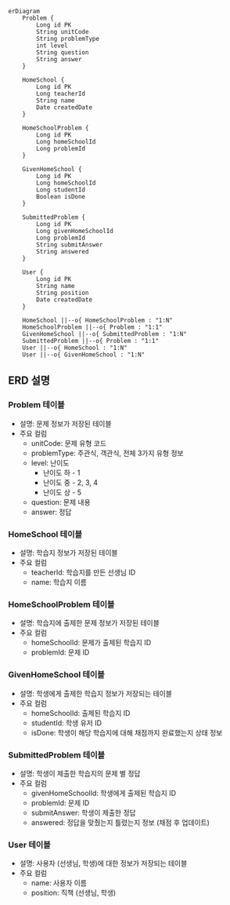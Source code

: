 ```mermaid
erDiagram
    Problem {
        Long id PK
        String unitCode
        String problemType
        int level
        String question
        String answer
    }
    
    HomeSchool {
        Long id PK
        Long teacherId
        String name
        Date createdDate
    }

    HomeSchoolProblem {
        Long id PK
        Long homeSchoolId
        Long problemId
    }

    GivenHomeSchool {
        Long id PK
        Long homeSchoolId
        Long studentId
        Boolean isDone
    }

    SubmittedProblem {
        Long id PK
        Long givenHomeSchoolId
        Long problemId
        String submitAnswer
        String answered
    }

    User {
        Long id PK
        String name
        String position
        Date createdDate
    }

    HomeSchool ||--o{ HomeSchoolProblem : "1:N"
    HomeSchoolProblem ||--o{ Problem : "1:1"
    GivenHomeSchool ||--o{ SubmittedProblem : "1:N"
    SubmittedProblem ||--o{ Problem : "1:1"
    User ||--o{ HomeSchool : "1:N"
    User ||--o{ GivenHomeSchool : "1:N"
```

## ERD 설명
### Problem 테이블
* 설명: 문제 정보가 저장된 테이블
* 주요 컬럼
    * unitCode: 문제 유형 코드
    * problemType: 주관식, 객관식, 전체 3가지 유형 정보
    * level: 난이도
        * 난이도 하 - 1
        * 난이도 중 - 2, 3, 4
        * 난이도 상 - 5
    * question: 문제 내용
    * answer: 정답

### HomeSchool 테이블
* 설명: 학습지 정보가 저장된 테이블
* 주요 컬럼
    * teacherId: 학습지를 만든 선생님 ID
    * name: 학습지 이름

### HomeSchoolProblem 테이블
* 설명: 학습지에 출제한 문제 정보가 저장된 테이블
* 주요 컬럼
    * homeSchoolId: 문제가 출제된 학습지 ID
    * problemId: 문제 ID

### GivenHomeSchool 테이블
* 설명: 학생에게 출제한 학습지 정보가 저장되는 테이블
* 주요 컬럼
    * homeSchoolId: 출제된 학습지 ID
    * studentId: 학생 유저 ID
    * isDone: 학생이 해당 학습지에 대해 채점까지 완료했는지 상태 정보

### SubmittedProblem 테이블
* 설명: 학생이 제출한 학습지의 문제 별 정답
* 주요 컬럼
    * givenHomeSchoolId: 학생에게 출제된 학습지 ID
    * problemId: 문제 ID
    * submitAnswer: 학생이 제출한 정답
    * answered: 정답을 맞췄는지 틀렸는지 정보 (채점 후 업데이트)

### User 테이블
* 설명: 사용자 (선생님, 학생)에 대한 정보가 저장되는 테이블
* 주요 컬럼
    * name: 사용자 이름
    * position: 직책 (선생님, 학생)
